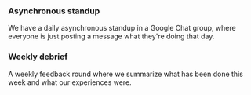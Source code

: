 ### Asynchronous standup

We have a daily asynchronous standup in a Google Chat group, where everyone is just posting a message what they're doing that day.

### Weekly debrief

A weekly feedback round where we summarize what has been done this week and what our experiences were.
